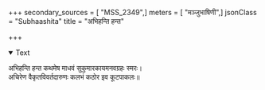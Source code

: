 +++
secondary_sources = [ "MSS_2349",]
meters = [ "मञ्जुभाषिणी",]
jsonClass = "Subhaashita"
title = "अभिहन्ति हन्त"

+++

<details open><summary>Text</summary>

अभिहन्ति हन्त कथमेष माधवं सुकुमारकायमनवग्रहः स्मरः।  
अचिरेण वैकृतविवर्तदारुणः कलभं कठोर इव कूटपाकलः॥
</details>
